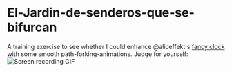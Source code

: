 El-Jardin-de-senderos-que-se-bifurcan
=====================================

A training exercise to see whether I could enhance @aliceffekt's [fancy clock](http://wiki.xxiivv.com/El%20jardin%20de%20senderos%20que%20se%20bifurcan) with some smooth path-forking-animations.
Judge for yourself:
![Screen recording GIF](http://wiki.xxiivv.com/El%20jardin%20de%20senderos%20que%20se%20bifurcan)
